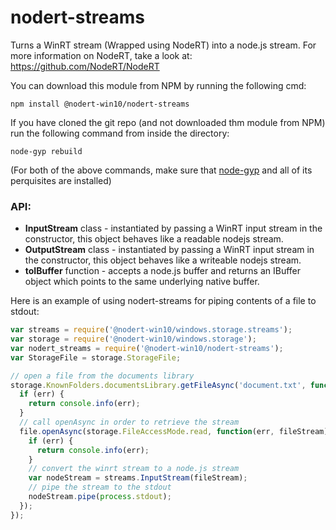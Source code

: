 nodert-streams
=====
Turns a WinRT stream (Wrapped using NodeRT) into a node.js stream.
For more information on NodeRT, take a look at: <a href="https://github.com/NodeRT/NodeRT" target="_blank">https://github.com/NodeRT/NodeRT</a>

You can download this module from NPM by running the following cmd:

```
npm install @nodert-win10/nodert-streams
```

If you have cloned the git repo (and not downloaded thm module from NPM) run the following command from inside the directory:

```
node-gyp rebuild
```

(For both of the above commands, make sure that <a href="https://github.com/TooTallNate/node-gyp" target="_blank">node-gyp</a> and all of its perquisites are installed)

<h3>API:</h3>

* **InputStream** class - instantiated by passing a WinRT input stream in the constructor, this object behaves like a readable nodejs stream.
* **OutputStream** class - instantiated by passing a WinRT input stream in the constructor, this object behaves like a writeable nodejs stream.
* **toIBuffer** function - accepts a node.js buffer and returns an IBuffer object which points to the same underlying native buffer.

Here is an example of using nodert-streams for piping contents of a file to stdout:

```javascript
var streams = require('@nodert-win10/windows.storage.streams');
var storage = require('@nodert-win10/windows.storage');
var nodert_streams = require('@nodert-win10/nodert-streams');
var StorageFile = storage.StorageFile;

// open a file from the documents library
storage.KnownFolders.documentsLibrary.getFileAsync('document.txt', function(err, file) {
  if (err) {
    return console.info(err);
  }
  // call openAsync in order to retrieve the stream
  file.openAsync(storage.FileAccessMode.read, function(err, fileStream) {
    if (err) {
      return console.info(err);
    }
    // convert the winrt stream to a node.js stream
    var nodeStream = streams.InputStream(fileStream);
    // pipe the stream to the stdout
    nodeStream.pipe(process.stdout);
  });
});
```
